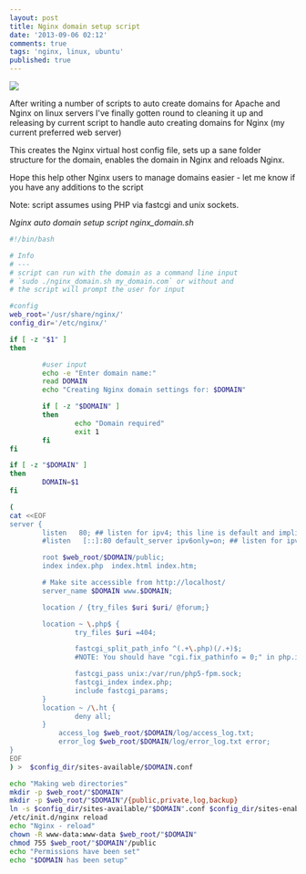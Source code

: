 ```yaml
---
layout: post
title: Nginx domain setup script
date: '2013-09-06 02:12'
comments: true
tags: 'nginx, linux, ubuntu'
published: true
---
```


![](https://googledrive.com/host/0B3qPjbk9su5uT0pQdVhVYXVUbEk/Blog/nginx_200.png )

After writing a number of scripts to auto create domains for Apache and Nginx on linux servers I've finally gotten round to cleaning it up and releasing by current script to handle
auto creating domains for Nginx (my current preferred web server)

This creates the Nginx virtual host config file, sets up a sane folder structure for the domain, enables the domain in Nginx and reloads Nginx.

Hope this help other Nginx users to manage domains easier - let me know if you have any additions to the script

Note: script assumes using PHP via fastcgi and unix sockets.

_Nginx auto domain setup script nginx_domain.sh_

```bash
#!/bin/bash

# Info
# ---
# script can run with the domain as a command line input 
# `sudo ./nginx_domain.sh my_domain.com` or without and
# the script will prompt the user for input

#config
web_root='/usr/share/nginx/'
config_dir='/etc/nginx/'

if [ -z "$1" ]
then   

        #user input
        echo -e "Enter domain name:"
        read DOMAIN
        echo "Creating Nginx domain settings for: $DOMAIN"

        if [ -z "$DOMAIN" ]
        then   
                echo "Domain required"
                exit 1
        fi
fi

if [ -z "$DOMAIN" ]
then
        DOMAIN=$1
fi

(
cat <<EOF
server {
        listen   80; ## listen for ipv4; this line is default and implied
        #listen   [::]:80 default_server ipv6only=on; ## listen for ipv6

        root $web_root/$DOMAIN/public;
        index index.php  index.html index.htm;

        # Make site accessible from http://localhost/
        server_name $DOMAIN www.$DOMAIN;

        location / {try_files $uri $uri/ @forum;}

        location ~ \.php$ {
                try_files $uri =404;

                fastcgi_split_path_info ^(.+\.php)(/.+)$;
                #NOTE: You should have "cgi.fix_pathinfo = 0;" in php.ini

                fastcgi_pass unix:/var/run/php5-fpm.sock;
                fastcgi_index index.php;
                include fastcgi_params;
        }
        location ~ /\.ht {
                deny all;
        }
            access_log $web_root/$DOMAIN/log/access_log.txt;
            error_log $web_root/$DOMAIN/log/error_log.txt error;
}
EOF
) >  $config_dir/sites-available/$DOMAIN.conf

echo "Making web directories"
mkdir -p $web_root/"$DOMAIN"
mkdir -p $web_root/"$DOMAIN"/{public,private,log,backup} 
ln -s $config_dir/sites-available/"$DOMAIN".conf $config_dir/sites-enabled/"$DOMAIN".conf
/etc/init.d/nginx reload
echo "Nginx - reload"
chown -R www-data:www-data $web_root/"$DOMAIN"
chmod 755 $web_root/"$DOMAIN"/public
echo "Permissions have been set"
echo "$DOMAIN has been setup"
```
